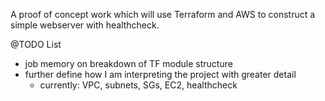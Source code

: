A proof of concept work which will use Terraform and AWS to construct a simple webserver with healthcheck.

@TODO List
- job memory on breakdown of TF module structure
- further define how I am interpreting the project with greater detail
    - currently: VPC, subnets, SGs, EC2, healthcheck